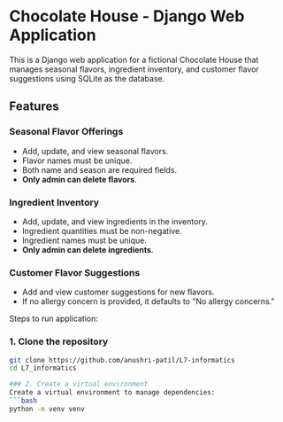 # Chocolate House - Django Web Application

This is a Django web application for a fictional Chocolate House that manages seasonal flavors, ingredient inventory, and customer flavor suggestions using SQLite as the database.

## Features

### Seasonal Flavor Offerings
- Add, update, and view seasonal flavors.
- Flavor names must be unique.
- Both name and season are required fields.
- **Only admin can delete flavors**.

### Ingredient Inventory
- Add, update, and view ingredients in the inventory.
- Ingredient quantities must be non-negative.
- Ingredient names must be unique.
- **Only admin can delete ingredients**.

### Customer Flavor Suggestions
- Add and view customer suggestions for new flavors.
- If no allergy concern is provided, it defaults to "No allergy concerns."


Steps to run application:

### 1. Clone the repository
```bash
git clone https://github.com/anushri-patil/L7-informatics
cd L7_informatics

### 2. Create a virtual environment
Create a virtual environment to manage dependencies:
```bash
python -m venv venv





